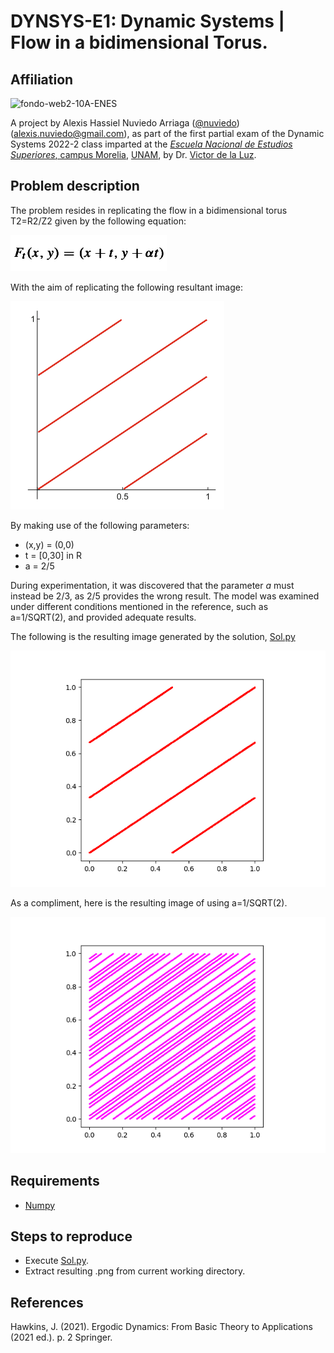 # DYNSYS-E1: Dynamic Systems | Flow in a bidimensional Torus.

## Affiliation

![fondo-web2-10A-ENES](https://user-images.githubusercontent.com/100146672/160222385-4576c60e-1005-4753-b34d-c5461658c11b.png)

A project by Alexis Hassiel Nuviedo Arriaga ([@nuviedo](https://github.com/nuviedo)) ([alexis.nuviedo@gmail.com](mailto:alexis.nuviedo@gmail.com)), as part of the first partial exam of the Dynamic Systems 2022-2 class imparted at the [*Escuela Nacional de Estudios Superiores*, campus Morelia](https://www.enesmorelia.unam.mx/), [UNAM](https://www.unam.mx/), by Dr. [Victor de la Luz](https://github.com/itztli).

## Problem description

The problem resides in replicating the flow in a bidimensional torus T2=R2/Z2 given by the following equation:

![](img/Eq.png)

With the aim of replicating the following resultant image:

![](img/dia.png)

By making use of the following parameters:
* (x,y) = (0,0)
* t = [0,30] in R
* a = 2/5

During experimentation, it was discovered that the parameter *a* must instead be 2/3, as 2/5 provides the wrong result. The model was examined under different conditions mentioned in the reference, such as a=1/SQRT(2), and provided adequate results.

The following is the resulting image generated by the solution, [Sol.py](Sol.py)

![](img/Res.png)

As a compliment, here is the resulting image of using a=1/SQRT(2).

![](img/1ROOT2.png)

## Requirements
* [Numpy](https://numpy.org/)

## Steps to reproduce

* Execute [Sol.py](Sol.py).
* Extract resulting .png from current working directory.


## References
Hawkins, J. (2021). Ergodic Dynamics: From Basic Theory to Applications (2021 ed.). p. 2 Springer.

